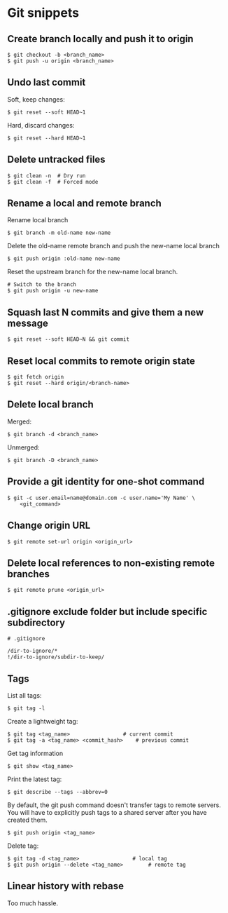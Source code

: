 # Git snippets

## Create branch locally and push it to origin

```console
$ git checkout -b <branch_name>
$ git push -u origin <branch_name>
```

## Undo last commit

Soft, keep changes:
```console
$ git reset --soft HEAD~1
```

Hard, discard changes:
```console
$ git reset --hard HEAD~1
```

## Delete untracked files

```console
$ git clean -n  # Dry run
$ git clean -f  # Forced mode
```

## Rename a local and remote branch

Rename local branch
```console
$ git branch -m old-name new-name
```

Delete the old-name remote branch and push the new-name local branch
```console
$ git push origin :old-name new-name
```

Reset the upstream branch for the new-name local branch.
```console
# Switch to the branch
$ git push origin -u new-name
```

## Squash last N commits and give them a new message

```console
$ git reset --soft HEAD~N && git commit
```

## Reset local commits to remote origin state

```console
$ git fetch origin
$ git reset --hard origin/<branch-name>
```

## Delete local branch

Merged:
```console
$ git branch -d <branch_name>
```

Unmerged:
```console
$ git branch -D <branch_name>
```

## Provide a git identity for one-shot command

```console
$ git -c user.email=name@domain.com -c user.name='My Name' \
    <git_command>
```

## Change origin URL

```console
$ git remote set-url origin <origin_url>
```

## Delete local references to non-existing remote branches

```console
$ git remote prune <origin_url>
```

## .gitignore exclude folder but include specific subdirectory

```console
# .gitignore

/dir-to-ignore/*
!/dir-to-ignore/subdir-to-keep/
```

## Tags

List all tags:
```console
$ git tag -l
```

Create a lightweight tag:
```console
$ git tag <tag_name>                 # current commit
$ git tag -a <tag_name> <commit_hash>    # previous commit
```

Get tag information
```console
$ git show <tag_name>
```

Print the latest tag:
```console
$ git describe --tags --abbrev=0
```

By default, the git push command doesn't transfer tags to remote servers.
You will have to explicitly push tags to a shared server after you have created them. 

```console
$ git push origin <tag_name>
```

Delete tag:
```console
$ git tag -d <tag_name>                 # local tag
$ git push origin --delete <tag_name>        # remote tag
```

## Linear history with rebase

Too much hassle.

